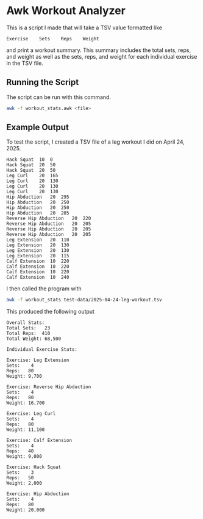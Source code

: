 # Awk Workout Analyzer

This is a script I made that will take a TSV value formatted like
```
Exercise	Sets	Reps	Weight
```
and print a workout summary. This summary includes the total sets, reps, and weight as well as the sets, reps, and weight for each individual exercise in the TSV file.

## Running the Script

The script can be run with this command.

```sh
awk -f workout_stats.awk <file>
```

## Example Output

To test the script, I created a TSV file of a leg workout I did on April 24, 2025.

```tsv
Hack Squat	10	0
Hack Squat	20	50
Hack Squat	20	50
Leg Curl	20	165
Leg Curl	20	130
Leg Curl	20	130
Leg Curl	20	130
Hip Abduction	20	295
Hip Abduction	20	250
Hip Abduction	20	250
Hip Abduction	20	205
Reverse Hip Abduction	20	220
Reverse Hip Abduction	20	205
Reverse Hip Abduction	20	205
Reverse Hip Abduction	20	205
Leg Extension	20	110
Leg Extension	20	130
Leg Extension	20	130
Leg Extension	20	115
Calf Extension	10	220
Calf Extension	10	220
Calf Extension	10	220
Calf Extension	10	240
```

I then called the program with

```sh
awk -f workout_stats test-data/2025-04-24-leg-workout.tsv
```

This produced the following output

```
Overall Stats:
Total Sets:   23
Total Reps:  410
Total Weight: 68,500

Individual Exercise Stats:

Exercise: Leg Extension
Sets:    4
Reps:   80
Weight: 9,700

Exercise: Reverse Hip Abduction
Sets:    4
Reps:   80
Weight: 16,700

Exercise: Leg Curl
Sets:    4
Reps:   80
Weight: 11,100

Exercise: Calf Extension
Sets:    4
Reps:   40
Weight: 9,000

Exercise: Hack Squat
Sets:    3
Reps:   50
Weight: 2,000

Exercise: Hip Abduction
Sets:    4
Reps:   80
Weight: 20,000
```
